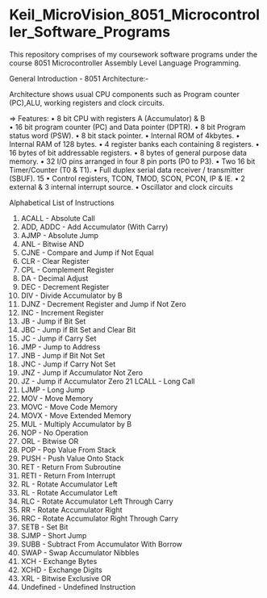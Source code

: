 # Keil_MicroVision_8051_Microcontroller_Software_Programs
This repository comprises of my coursework software programs under the course 8051 Microcontroller Assembly Level Language Programming.

General Introduction -
       8051 Architecture:-
       
Architecture shows usual CPU components such as Program counter (PC),ALU, working registers and clock circuits.



=> Features:
• 8 bit CPU with registers A (Accumulator) & B  
• 16 bit program counter (PC) and Data pointer (DPTR).
• 8 bit Program status word (PSW).
• 8 bit stack pointer.
• Internal ROM of 4kbytes.
• Internal RAM of 128 bytes.
• 4 register banks each containing 8 registers.
• 16 bytes of bit addressable registers.
• 8 bytes of general purpose data memory.
• 32 I/O pins arranged in four 8 pin ports (P0 to P3).
• Two 16 bit Timer/Counter (T0 & T1).
• Full duplex serial data receiver / transmitter (SBUF).
15
• Control registers, TCON, TMOD, SCON, PCON, IP & IE.
• 2 external & 3 internal interrupt source.
• Oscillator and clock circuits



Alphabetical List of Instructions
1. ACALL - Absolute Call
2. ADD, ADDC - Add Accumulator (With Carry)
3. AJMP - Absolute Jump
4. ANL - Bitwise AND
5. CJNE - Compare and Jump if Not Equal
6. CLR - Clear Register
7. CPL - Complement Register
8. DA - Decimal Adjust
9. DEC - Decrement Register
10. DIV - Divide Accumulator by B
11. DJNZ - Decrement Register and Jump if Not Zero
12. INC - Increment Register
13. JB - Jump if Bit Set
14. JBC - Jump if Bit Set and Clear Bit
15. JC - Jump if Carry Set
16. JMP - Jump to Address
17. JNB - Jump if Bit Not Set
18. JNC - Jump if Carry Not Set
19. JNZ - Jump if Accumulator Not Zero
20. JZ - Jump if Accumulator Zero
21 LCALL - Long Call
22. LJMP - Long Jump
23. MOV - Move Memory
24. MOVC - Move Code Memory
25. MOVX - Move Extended Memory
26. MUL - Multiply Accumulator by B
27. NOP - No Operation
28. ORL - Bitwise OR
29. POP - Pop Value From Stack
30. PUSH - Push Value Onto Stack
31. RET - Return From Subroutine
32. RETI - Return From Interrupt
33. RL - Rotate Accumulator Left
34. RL - Rotate Accumulator Left
35. RLC - Rotate Accumulator Left Through Carry
36. RR - Rotate Accumulator Right
37. RRC - Rotate Accumulator Right Through Carry
38. SETB - Set Bit
39. SJMP - Short Jump
40. SUBB - Subtract From Accumulator With Borrow
41. SWAP - Swap Accumulator Nibbles
42. XCH - Exchange Bytes
43. XCHD - Exchange Digits
44. XRL - Bitwise Exclusive OR
45. Undefined - Undefined Instruction
